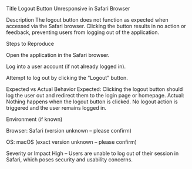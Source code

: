 Title
Logout Button Unresponsive in Safari Browser

Description
The logout button does not function as expected when accessed via the Safari browser. Clicking the button results in no action or feedback, preventing users from logging out of the application.

Steps to Reproduce

Open the application in the Safari browser.

Log into a user account (if not already logged in).

Attempt to log out by clicking the "Logout" button.

Expected vs Actual Behavior
Expected: Clicking the logout button should log the user out and redirect them to the login page or homepage.
Actual: Nothing happens when the logout button is clicked. No logout action is triggered and the user remains logged in.

Environment (if known)

Browser: Safari (version unknown – please confirm)

OS: macOS (exact version unknown – please confirm)

Severity or Impact
High – Users are unable to log out of their session in Safari, which poses security and usability concerns.
